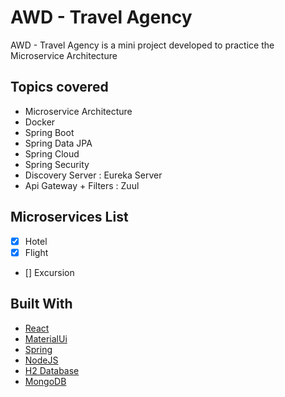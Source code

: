 # AWD - Travel Agency

AWD - Travel Agency is a mini project developed to practice the Microservice Architecture

## Topics covered

- Microservice Architecture
- Docker
- Spring Boot
- Spring Data JPA
- Spring Cloud
- Spring Security
- Discovery Server : Eureka Server
- Api Gateway + Filters : Zuul

## Microservices List

- [x] Hotel
- [x] Flight
- [] Excursion

## Built With

- [React](https://reactjs.org/)
- [MaterialUi](https://mui.com/)
- [Spring](https://spring.io/)
- [NodeJS](https://nodejs.org/en/)
- [H2 Database](https://www.h2database.com)
- [MongoDB](https://www.mongodb.com/)

